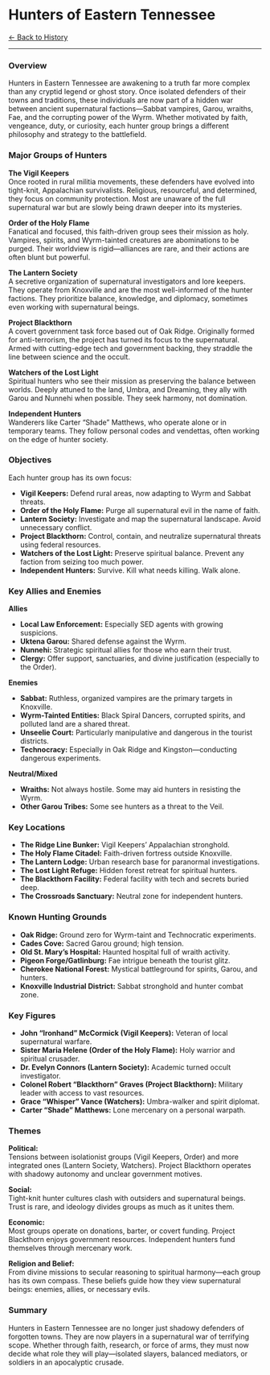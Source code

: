 # Hunters of Eastern Tennessee

[← Back to History](../README.md)  

-----
### Overview

Hunters in Eastern Tennessee are awakening to a truth far more complex than any cryptid legend or ghost story. Once isolated defenders of their towns and traditions, these individuals are now part of a hidden war between ancient supernatural factions—Sabbat vampires, Garou, wraiths, Fae, and the corrupting power of the Wyrm. Whether motivated by faith, vengeance, duty, or curiosity, each hunter group brings a different philosophy and strategy to the battlefield.

### Major Groups of Hunters

**The Vigil Keepers**  
Once rooted in rural militia movements, these defenders have evolved into tight-knit, Appalachian survivalists. Religious, resourceful, and determined, they focus on community protection. Most are unaware of the full supernatural war but are slowly being drawn deeper into its mysteries.

**Order of the Holy Flame**  
Fanatical and focused, this faith-driven group sees their mission as holy. Vampires, spirits, and Wyrm-tainted creatures are abominations to be purged. Their worldview is rigid—alliances are rare, and their actions are often blunt but powerful.

**The Lantern Society**  
A secretive organization of supernatural investigators and lore keepers. They operate from Knoxville and are the most well-informed of the hunter factions. They prioritize balance, knowledge, and diplomacy, sometimes even working with supernatural beings.

**Project Blackthorn**  
A covert government task force based out of Oak Ridge. Originally formed for anti-terrorism, the project has turned its focus to the supernatural. Armed with cutting-edge tech and government backing, they straddle the line between science and the occult.

**Watchers of the Lost Light**  
Spiritual hunters who see their mission as preserving the balance between worlds. Deeply attuned to the land, Umbra, and Dreaming, they ally with Garou and Nunnehi when possible. They seek harmony, not domination.

**Independent Hunters**  
Wanderers like Carter “Shade” Matthews, who operate alone or in temporary teams. They follow personal codes and vendettas, often working on the edge of hunter society.

### Objectives

Each hunter group has its own focus:

- **Vigil Keepers:** Defend rural areas, now adapting to Wyrm and Sabbat threats.
- **Order of the Holy Flame:** Purge all supernatural evil in the name of faith.
- **Lantern Society:** Investigate and map the supernatural landscape. Avoid unnecessary conflict.
- **Project Blackthorn:** Control, contain, and neutralize supernatural threats using federal resources.
- **Watchers of the Lost Light:** Preserve spiritual balance. Prevent any faction from seizing too much power.
- **Independent Hunters:** Survive. Kill what needs killing. Walk alone.

### Key Allies and Enemies

**Allies**

- **Local Law Enforcement:** Especially SED agents with growing suspicions.
- **Uktena Garou:** Shared defense against the Wyrm.
- **Nunnehi:** Strategic spiritual allies for those who earn their trust.
- **Clergy:** Offer support, sanctuaries, and divine justification (especially to the Order).

**Enemies**

- **Sabbat:** Ruthless, organized vampires are the primary targets in Knoxville.
- **Wyrm-Tainted Entities:** Black Spiral Dancers, corrupted spirits, and polluted land are a shared threat.
- **Unseelie Court:** Particularly manipulative and dangerous in the tourist districts.
- **Technocracy:** Especially in Oak Ridge and Kingston—conducting dangerous experiments.

**Neutral/Mixed**

- **Wraiths:** Not always hostile. Some may aid hunters in resisting the Wyrm.
- **Other Garou Tribes:** Some see hunters as a threat to the Veil.

### Key Locations

- **The Ridge Line Bunker:** Vigil Keepers’ Appalachian stronghold.
- **The Holy Flame Citadel:** Faith-driven fortress outside Knoxville.
- **The Lantern Lodge:** Urban research base for paranormal investigations.
- **The Lost Light Refuge:** Hidden forest retreat for spiritual hunters.
- **The Blackthorn Facility:** Federal facility with tech and secrets buried deep.
- **The Crossroads Sanctuary:** Neutral zone for independent hunters.

### Known Hunting Grounds

- **Oak Ridge:** Ground zero for Wyrm-taint and Technocratic experiments.
- **Cades Cove:** Sacred Garou ground; high tension.
- **Old St. Mary’s Hospital:** Haunted hospital full of wraith activity.
- **Pigeon Forge/Gatlinburg:** Fae intrigue beneath the tourist glitz.
- **Cherokee National Forest:** Mystical battleground for spirits, Garou, and hunters.
- **Knoxville Industrial District:** Sabbat stronghold and hunter combat zone.

### Key Figures

- **John “Ironhand” McCormick (Vigil Keepers):** Veteran of local supernatural warfare.
- **Sister Maria Helene (Order of the Holy Flame):** Holy warrior and spiritual crusader.
- **Dr. Evelyn Connors (Lantern Society):** Academic turned occult investigator.
- **Colonel Robert “Blackthorn” Graves (Project Blackthorn):** Military leader with access to vast resources.
- **Grace “Whisper” Vance (Watchers):** Umbra-walker and spirit diplomat.
- **Carter “Shade” Matthews:** Lone mercenary on a personal warpath.

### Themes

**Political:**  
Tensions between isolationist groups (Vigil Keepers, Order) and more integrated ones (Lantern Society, Watchers). Project Blackthorn operates with shadowy autonomy and unclear government motives.

**Social:**  
Tight-knit hunter cultures clash with outsiders and supernatural beings. Trust is rare, and ideology divides groups as much as it unites them.

**Economic:**  
Most groups operate on donations, barter, or covert funding. Project Blackthorn enjoys government resources. Independent hunters fund themselves through mercenary work.

**Religion and Belief:**  
From divine missions to secular reasoning to spiritual harmony—each group has its own compass. These beliefs guide how they view supernatural beings: enemies, allies, or necessary evils.

### Summary

Hunters in Eastern Tennessee are no longer just shadowy defenders of forgotten towns. They are now players in a supernatural war of terrifying scope. Whether through faith, research, or force of arms, they must now decide what role they will play—isolated slayers, balanced mediators, or soldiers in an apocalyptic crusade.

